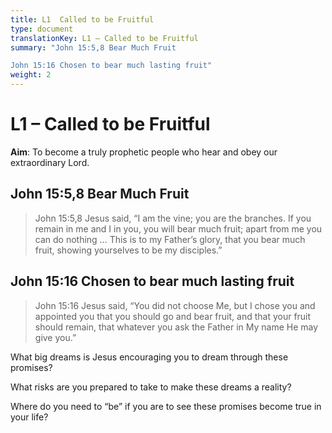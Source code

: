 ```yaml
---
title: L1  Called to be Fruitful
type: document
translationKey: L1 – Called to be Fruitful
summary: "John 15:5,8 Bear Much Fruit	

John 15:16 Chosen to bear much lasting fruit"
weight: 2
---
```

# L1 – Called to be Fruitful

**Aim**: To become a truly prophetic people who hear and obey our extraordinary Lord.

## John 15:5,8 Bear Much Fruit

>   John 15:5,8 Jesus said, “I am the vine; you are the branches. If you remain in me and I in you, you will bear much fruit; apart from me you can do nothing … This is to my Father’s glory, that you bear much fruit, showing yourselves to be my disciples.”

## John 15:16 Chosen to bear much lasting fruit

>   John 15:16 Jesus said, “You did not choose Me, but I chose you and appointed you that you should go and bear fruit, and that your fruit should remain, that whatever you ask the Father in My name He may give you.”

What big dreams is Jesus encouraging you to dream through these promises?

What risks are you prepared to take to make these dreams a reality?

Where do you need to “be” if you are to see these promises become true in your life?

